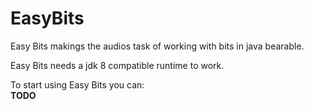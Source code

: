 # EasyBits

Easy Bits makings the audios task of working with bits in java bearable.

Easy Bits needs a jdk 8 compatible runtime to work.

To start using Easy Bits you can:  
**TODO**
